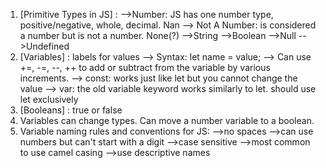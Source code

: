 1. [Primitive Types in JS] :
	-->Number: JS has one number type, positive/negative, whole, decimal. Nan --> Not A Number: is considered a number but is not a number. None(?)
	-->String
	-->Boolean
	-->Null
	-->Undefined
2. [Variables] : labels for values
	--> Syntax: let name = value; 
	--> Can use +=, -=, --, ++ to add or subtract from the variable by various increments.
	--> const: works just like let but you cannot change the value
	--> var: the old variable keyword works similarly to let. should use let exclusively
3. [Booleans] : true or false
4. Variables can change types. Can move a number variable to a boolean. 
5. Variable naming rules and conventions for JS:
		-->no spaces
		-->can use numbers but can't start with a digit
		-->case sensitive
		-->most common to use camel casing
		-->use descriptive names
